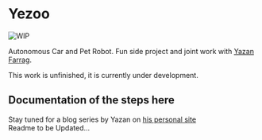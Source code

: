# Yezoo
![WIP](https://img.shields.io/badge/work_in-progress-blue)

Autonomous Car and Pet Robot. Fun side project and joint work with [Yazan Farrag](https://github.com/YazaKnight).

This work is unfinished, it is currently under development.

## Documentation of the steps here
Stay tuned for a blog series by Yazan on [his personal site](https://yazaknight.github.io/Profile/)  
Readme to be Updated...

